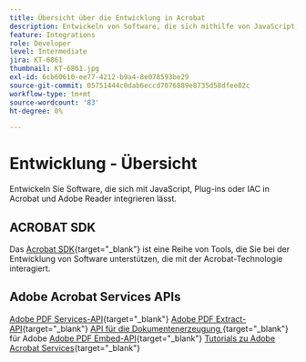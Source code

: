 ```yaml
---
title: Übersicht über die Entwicklung in Acrobat
description: Entwickeln von Software, die sich mithilfe von JavaScript, Plug-ins oder IAC in Acrobat und Adobe Reader integriert
feature: Integrations
role: Developer
level: Intermediate
jira: KT-6861
thumbnail: KT-6861.jpg
exl-id: 6cb60610-ee77-4212-b9a4-8e078593be29
source-git-commit: 05751444c0dab6eccd7076889e8735d58dfee82c
workflow-type: tm+mt
source-wordcount: '83'
ht-degree: 0%

---
```


# Entwicklung - Übersicht

Entwickeln Sie Software, die sich mit JavaScript, Plug-ins oder IAC in Acrobat und Adobe Reader integrieren lässt.

## ACROBAT SDK

Das [Acrobat SDK](https://opensource.adobe.com/dc-acrobat-sdk-docs/acrobatsdk/){target="_blank"} ist eine Reihe von Tools, die Sie bei der Entwicklung von Software unterstützen, die mit der Acrobat-Technologie interagiert.

## Adobe Acrobat Services APIs

[Adobe PDF Services-API](https://developer.adobe.com/document-services/apis/pdf-services/){target="_blank"}
[Adobe PDF Extract-API](https://developer.adobe.com/document-services/apis/pdf-extract/){target="_blank"}
[API für die Dokumentenerzeugung ](https://developer.adobe.com/document-services/apis/doc-generation/){target="_blank"} für Adobe
[Adobe PDF Embed-API](https://developer.adobe.com/document-services/apis/pdf-embed/){target="_blank"}
[Tutorials zu Adobe Acrobat Services](https://experienceleague.adobe.com/docs/acrobat-services-learn/tutorials/overview.html){target="_blank"}
